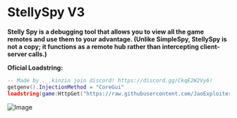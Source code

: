# StellySpy V3 #
**Stelly Spy is a debugging tool that allows you to view all the game remotes and use them to your advantage. (Unlike SimpleSpy, StellySpy is not a copy; it functions as a remote hub rather than intercepting client-server calls.)**


**Oficial Loadstring:**
```lua
-- Made by ._.kinzin join discord! https://discord.gg/CkqE2W2Vy6!
getgenv().InjectionMethod = "CoreGui"
loadstring(game:HttpGet("https://raw.githubusercontent.com/JaoExploiter/StellySpyV3/refs/heads/main/StellySpyV3.txt"))()
```
![Image](https://github.com/user-attachments/assets/b8ff8907-7cb7-4d57-b67d-09763dda5ab2)



